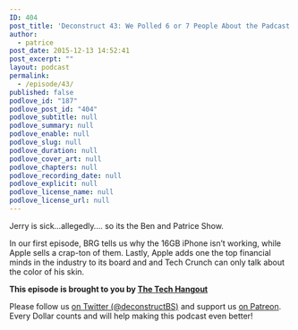 ```yaml
---
ID: 404
post_title: 'Deconstruct 43: We Polled 6 or 7 People About the Padcast'
author:
  - patrice
post_date: 2015-12-13 14:52:41
post_excerpt: ""
layout: podcast
permalink:
  - /episode/43/
published: false
podlove_id: "187"
podlove_post_id: "404"
podlove_subtitle: null
podlove_summary: null
podlove_enable: null
podlove_slug: null
podlove_duration: null
podlove_cover_art: null
podlove_chapters: null
podlove_recording_date: null
podlove_explicit: null
podlove_license_name: null
podlove_license_url: null
---
```

<p>Jerry is sick…allegedly…. so its the Ben and Patrice Show. </p>
<p>In our first episode, BRG tells us why the 16GB iPhone isn’t working, while Apple sells a crap-ton of them.  Lastly, Apple adds one the top financial minds in the industry to its board and and Tech Crunch can only talk about the color of his skin.</p>
<p><strong>This episode is brought to you by <a href="http://thetechhangout.com">The Tech Hangout</a></strong>
</p>
<p>
Please follow us <a href="http://twitter.com/deconstructBS">on Twitter (@deconstructBS)</a> and support us <a href="http://patreon.com/deconstruct">on Patreon</a>. Every Dollar counts and will help making this podcast even better!
</p>